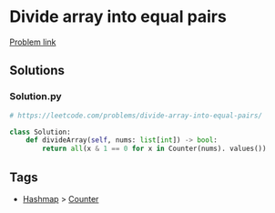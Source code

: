 # Divide array into equal pairs

[Problem link](https://leetcode.com/problems/divide-array-into-equal-pairs/)

## Solutions


### Solution.py
```py
# https://leetcode.com/problems/divide-array-into-equal-pairs/

class Solution:
    def divideArray(self, nums: list[int]) -> bool:
        return all(x & 1 == 0 for x in Counter(nums). values())
```
## Tags

* [Hashmap](/Collections/hashmap.md#hashmap) > [Counter](/Collections/hashmap.md#counter)
